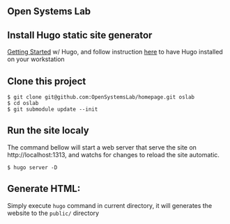 Open Systems Lab
----------------

## Install Hugo static site generator
[Getting Started](https://gohugo.io/getting-started/quick-start) w/ Hugo, and follow instruction [here](https://gohugo.io/getting-started/installing) to have Hugo installed on your workstation

## Clone this project
```shell
$ git clone git@github.com:OpenSystemsLab/homepage.git oslab
$ cd oslab
$ git submodule update --init
```

## Run the site localy
The command bellow will start a web server that serve the site on http://localhost:1313, and watchs for changes to reload the site automatic.

```shell
$ hugo server -D
```

## Generate HTML:
Simply execute `hugo` command in current directory, it will generates the website to the `public/` directory

